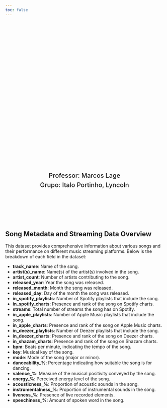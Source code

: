 ```yaml
---
toc: false
---
```


<style>

.hero {
  display: flex;
  flex-direction: column;
  align-items: center;
  font-family: var(--sans-serif);
  margin: 4rem 0 8rem;
  text-wrap: balance;
  text-align: center;
}

.hero h1 {
  margin: 2rem 0;
  max-width: none;
  font-size: 14vw;
  font-weight: 900;
  line-height: 1;
  background: linear-gradient(30deg, var(--theme-foreground-focus), currentColor);
  -webkit-background-clip: text;
  -webkit-text-fill-color: transparent;
  background-clip: text;
}

.hero h2 {
  margin: 0;
  max-width: 34em;
  font-size: 20px;
  font-style: initial;
  font-weight: 500;
  line-height: 1.5;
  color: var(--theme-foreground-muted);
}

@media (min-width: 640px) {
  .hero h1 {
    font-size: 90px;
  }
}

</style>

<div class="hero">
  <h1>Trabalho 1 Visualização de Dados 2024-1</h1>
  <h2>Professor: Marcos Lage </br> Grupo: Italo Portinho, Lyncoln</h2>  
</div>

## Song Metadata and Streaming Data Overview

This dataset provides comprehensive information about various songs and their performance on different music streaming platforms. Below is the breakdown of each field in the dataset:

- **track_name**: Name of the song.
- **artist(s)_name**: Name(s) of the artist(s) involved in the song.
- **artist_count**: Number of artists contributing to the song.
- **released_year**: Year the song was released.
- **released_month**: Month the song was released.
- **released_day**: Day of the month the song was released.
- **in_spotify_playlists**: Number of Spotify playlists that include the song.
- **in_spotify_charts**: Presence and rank of the song on Spotify charts.
- **streams**: Total number of streams the song has on Spotify.
- **in_apple_playlists**: Number of Apple Music playlists that include the song.
- **in_apple_charts**: Presence and rank of the song on Apple Music charts.
- **in_deezer_playlists**: Number of Deezer playlists that include the song.
- **in_deezer_charts**: Presence and rank of the song on Deezer charts.
- **in_shazam_charts**: Presence and rank of the song on Shazam charts.
- **bpm**: Beats per minute, indicating the tempo of the song.
- **key**: Musical key of the song.
- **mode**: Mode of the song (major or minor).
- **danceability_%**: Percentage indicating how suitable the song is for dancing.
- **valence_%**: Measure of the musical positivity conveyed by the song.
- **energy_%**: Perceived energy level of the song.
- **acousticness_%**: Proportion of acoustic sounds in the song.
- **instrumentalness_%**: Proportion of instrumental sounds in the song.
- **liveness_%**: Presence of live recorded elements.
- **speechiness_%**: Amount of spoken word in the song.